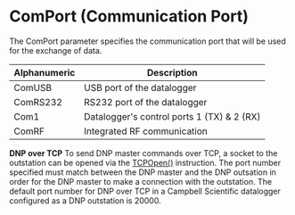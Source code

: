 # ComPort (Communication Port)

The ComPort parameter specifies the communication port that will be used for the exchange of data.

| Alphanumeric | Description                                |
| ------------ | ------------------------------------------ |
| ComUSB       | USB port of the datalogger                 |
| ComRS232     | RS232 port of the datalogger               |
| Com1         | Datalogger's control ports 1 (TX) & 2 (RX) |
| ComRF        | Integrated RF communication                |

**DNP over TCP** To send DNP master commands over TCP, a socket to the outstation can be opened via the [TCPOpen()](../Instructions/tcpopen.md) instruction. The port number specified must match between the DNP master and the DNP outsation in order for the DNP master to make a connection with the outstation. The default port number for DNP over TCP in a Campbell Scientific datalogger configured as a DNP outstation is 20000.
